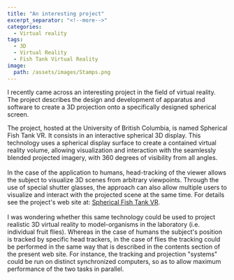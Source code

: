 ```yaml
---
title: "An interesting project"
excerpt_separator: "<!--more-->"
categories:
  - Virtual reality
tags:
  - 3D
  - Virtual Reality
  - Fish Tank Virtual Reality
image: 
  path: /assets/images/Stamps.png
---
```

I recently came across an interesting project in the field of virtual reality. The project describes the design and development of apparatus and software to create a 3D projection onto a specifically designed spherical screen. 

<!--more-->

The project, hosted at the University of British Columbia, is named Spherical Fish Tank VR. It consists in an interactive spherical 3D display. This technology uses a spherical display surface to create a contained virtual reality volume, allowing visualization and interaction with the seamlessly blended projected imagery, with 360 degrees of visibility from all angles.  
<br />
In the case of the application to humans, head-tracking of the viewer allows the subject to visualize 3D scenes from arbitrary viewpoints. Through the use of special shutter glasses, the approach can also allow multiple users to visualize and interact with the projected scene at the same time. For details see the project's web site at:
[Spherical Fish Tank VR](https://dfp.ubc.ca/project/spherical-fish-tank-vr).  
<br />
I was wondering whether this same technology could be used to project realistic 3D virtual reality to model-organisms in the laboratory (i.e. individual fruit flies). Whereas in the case of humans the subject's position is tracked by specific head trackers, in the case of flies the tracking could be performed in the same way that is described in the contents section of the present web site. For instance, the tracking and projection "systems" could be run on distinct synchronized computers, so as to allow maximum performance of the two tasks in parallel.
